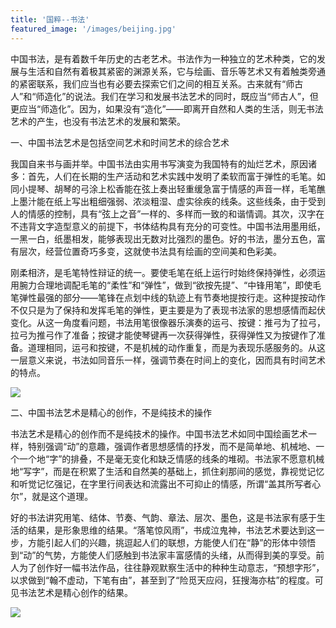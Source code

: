 ```yaml
---
title: '国粹--书法'
featured_image: '/images/beijing.jpg'
---
```


中国书法，是有着数千年历史的古老艺术。书法作为一种独立的艺术种类，它的发展与生活和自然有着极其紧密的渊源关系，它与绘画、音乐等艺术又有着触类旁通的紧密联系，我们应当也有必要去探索它们之间的相互关系。古来就有“师古人”和“师造化”的说法。我们在学习和发展书法艺术的同时，既应当“师古人”，但更应当“师造化”。因为，如果没有“造化”——即离开自然和人类的生活，则无书法艺术的产生，也没有书法艺术的发展和繁荣。

一、中国书法艺术是包括空间艺术和时间艺术的综合艺术

我国自来书与画并举。中国书法由实用书写演变为我国特有的灿烂艺术，原因诸多：首先，人们在长期的生产活动和艺术实践中发明了柔软而富于弹性的毛笔。如同小提琴、胡琴的弓涂上松香能在弦上奏出轻重缓急富于情感的声音一样，毛笔醮上墨汁能在纸上写出粗细强弱、浓淡粗湿、虚实徐疾的线条。这些线条，由于受到人的情感的控制，具有“弦上之音”一样的、多样而一致的和谐情调。其次，汉字在不违背文字造型意义的前提下，书体结构具有充分的可变性。中国书法用墨用纸，一黑一白，纸墨相发，能够表现出无数对比强烈的墨色。好的书法，墨分五色，富有层次，经营位置奇巧多变，这就使书法具有绘画的空间美和色彩美。

刚柔相济，是毛笔特性辩证的统一。要使毛笔在纸上运行时始终保持弹性，必须运用腕力合理地调配毛笔的“柔性”和“弹性”，做到“欲按先提”、“中锋用笔”，即使毛笔弹性最强的部分——笔锋在点划中线的轨迹上有节奏地提按行走。这种提按动作不仅只是为了保持和发挥毛笔的弹性，更主要是为了表现书法家的思想感情而起伏变化。从这一角度看问题，书法用笔很像器乐演奏的运弓、按键：推弓为了拉弓，拉弓为推弓作了准备；按键才能使琴键再一次获得弹性，获得弹性又为按键作了准备。道理相同，运弓和按键，不是机械的动作重复，而是为表现乐感服务的。从这一层意义来说，书法如同音乐一样，强调节奏在时间上的变化，因而具有时间艺术的特点。

![](/images/shufa.jpg)

二、中国书法艺术是精心的创作，不是纯技术的操作

书法艺术是精心的创作而不是纯技术的操作。中国书法艺术如同中国绘画艺术一样，特别强调“动”的意趣，强调作者思想感情的抒发，而不是简单地、机械地、一个一个地“字”的排叠，不是毫无变化和缺乏情感的线条的堆砌。书法家不愿意机械地“写字”，而是在积累了生活和自然美的基础上，抓住刹那间的感觉，靠视觉记忆和听觉记忆强记，在字里行间表达和流露出不可抑止的情感，所谓“盖其所写者心尔”，就是这个道理。

好的书法讲究用笔、结体、节奏、气韵、章法、层次、墨色，这是书法家有感于生活的结果，是形象思维的结果。“落笔惊风雨”，书成泣鬼神，书法艺术要达到这一步，方能引起人们的兴趣，挑逗起人们的联想，方能使人们在“静”的形体中领悟到“动”的气势，方能使人们感触到书法家丰富感情的头绪，从而得到美的享受。前人为了创作好一幅书法作品，往往静观默察生活中的种种生动意志，“预想字形”，以求做到“翰不虚动，下笔有由”，甚至到了“险觅天应闷，狂搜海亦枯”的程度。可见书法艺术是精心创作的结果。

![](/images/shufas.jpg)

